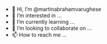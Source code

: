 - 👋 Hi, I’m @martinabrahamvarughese
- 👀 I’m interested in ...
- 🌱 I’m currently learning ...
- 💞️ I’m looking to collaborate on ...
- 📫 How to reach me ...

<!---
martinabrahamvarughese/martinabrahamvarughese is a ✨ special ✨ repository because its `README.md` (this file) appears on your GitHub profile.
You can click the Preview link to take a look at your changes.
--->
